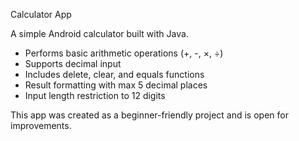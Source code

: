 Calculator App

A simple Android calculator built with Java.

- Performs basic arithmetic operations (+, -, ×, ÷)
- Supports decimal input
- Includes delete, clear, and equals functions
- Result formatting with max 5 decimal places
- Input length restriction to 12 digits

This app was created as a beginner-friendly project and is open for improvements.
